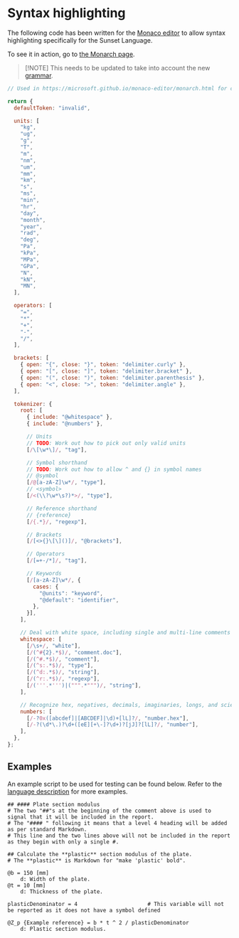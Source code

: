# Syntax highlighting

The following code has been written for the [Monaco editor](https://microsoft.github.io/monaco-editor) to allow syntax highlighting specifically for the Sunset Language.

To see it in action, go to [the Monarch page](https://microsoft.github.io/monaco-editor/monarch.html).

> [!NOTE] This needs to be updated to take into account the new [grammar](grammar.md).

```javascript
// Used in https://microsoft.github.io/monaco-editor/monarch.html for code coloring

return {
  defaultToken: "invalid",

  units: [
    "kg",
    "ug",
    "g",
    "T",
    "m",
    "nm",
    "um",
    "mm",
    "km",
    "s",
    "ms",
    "min",
    "hr",
    "day",
    "month",
    "year",
    "rad",
    "deg",
    "Pa",
    "kPa",
    "MPa",
    "GPa",
    "N",
    "kN",
    "MN",
  ],

  operators: [
    "=",
    "*",
    "+",
    "-",
    "/",
  ],

  brackets: [
    { open: "{", close: "}", token: "delimiter.curly" },
    { open: "[", close: "]", token: "delimiter.bracket" },
    { open: "(", close: ")", token: "delimiter.parenthesis" },
    { open: "<", close: ">", token: "delimiter.angle" },
  ],

  tokenizer: {
    root: [
      { include: "@whitespace" },
      { include: "@numbers" },

      // Units
      // TODO: Work out how to pick out only valid units
      [/\[\w*\]/, "tag"],

      // Symbol shorthand
      // TODO: Work out how to allow ^ and {} in symbol names
      // @symbol
      [/@[a-zA-Z]\w*/, "type"],
      // <symbol>
      [/<(\\?\w*\s?)*>/, "type"],

      // Reference shorthand
      // {reference}
      [/{.*}/, "regexp"],

      // Brackets
      [/[<>{}\[\]()]/, "@brackets"],

      // Operators
      [/[=+-/*]/, "tag"],

      // Keywords
      [/[a-zA-Z]\w*/, {
        cases: {
          "@units": "keyword",
          "@default": "identifier",
        },
      }],
    ],

    // Deal with white space, including single and multi-line comments
    whitespace: [
      [/\s+/, "white"],
      [/(^#{2}.*$)/, "comment.doc"],
      [/(^#.*$)/, "comment"],
      [/(^s:.*$)/, "type"],
      [/(^d:.*$)/, "string"],
      [/(^r:.*$)/, "regexp"],
      [/('''.*''')|(""".*""")/, "string"],
    ],

    // Recognize hex, negatives, decimals, imaginaries, longs, and scientific notation
    numbers: [
      [/-?0x([abcdef]|[ABCDEF]|\d)+[lL]?/, "number.hex"],
      [/-?(\d*\.)?\d+([eE][+\-]?\d+)?[jJ]?[lL]?/, "number"],
    ],
  },
};
```

## Examples

An example script to be used for testing can be found below. Refer to the [language description](language-description.md) for more examples.

```
## #### Plate section modulus
# The two "##"s at the beginning of the comment above is used to signal that it will be included in the report.
# The "#### " following it means that a level 4 heading will be added as per standard Markdown.
# This line and the two lines above will not be included in the report as they begin with only a single #. 

## Calculate the **plastic** section modulus of the plate.
# The **plastic** is Markdown for "make 'plastic' bold".

@b = 150 [mm]
    d: Width of the plate.
@t = 10 [mm]
    d: Thickness of the plate.
    
plasticDenominator = 4                      # This variable will not be reported as it does not have a symbol defined

@Z_p {Example reference} = b * t ^ 2 / plasticDenominator
    d: Plastic section modulus.
```
